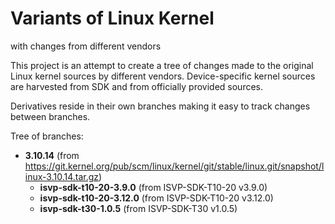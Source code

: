 # Variants of Linux Kernel
with changes from different vendors

This project is an attempt to create a tree of changes made to the original
Linux kernel sources by different vendors. Device-specific kernel sources are
harvested from SDK and from officially provided sources.

Derivatives reside in their own branches making it easy to track changes between
branches.

Tree of branches:
- __3.10.14__ (from https://git.kernel.org/pub/scm/linux/kernel/git/stable/linux.git/snapshot/linux-3.10.14.tar.gz)
  - __isvp-sdk-t10-20-3.9.0__ (from ISVP-SDK-T10-20 v3.9.0)
  - __isvp-sdk-t10-20-3.12.0__ (from ISVP-SDK-T10-20 v3.12.0)
  - __isvp-sdk-t30-1.0.5__ (from ISVP-SDK-T30 v1.0.5)

